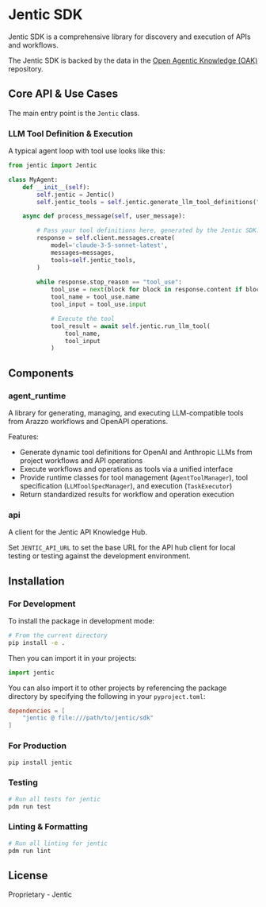 # Jentic SDK

Jentic SDK is a comprehensive library for discovery and execution of APIs and workflows.

The Jentic SDK is backed by the data in the [Open Agentic Knowledge (OAK)](https://github.com/jentic/oak) repository.

## Core API & Use Cases

The main entry point is the `Jentic` class.

### LLM Tool Definition & Execution

A typical agent loop with tool use looks like this:

```python
from jentic import Jentic

class MyAgent:
    def __init__(self):
        self.jentic = Jentic()
        self.jentic_tools = self.jentic.generate_llm_tool_definitions("anthropic")

    async def process_message(self, user_message):

        # Pass your tool definitions here, generated by the Jentic SDK.
        response = self.client.messages.create(
            model='claude-3-5-sonnet-latest',  
            messages=messages,
            tools=self.jentic_tools, 
        )
        
        while response.stop_reason == "tool_use":
            tool_use = next(block for block in response.content if block.type == "tool_use")
            tool_name = tool_use.name
            tool_input = tool_use.input

            # Execute the tool
            tool_result = await self.jentic.run_llm_tool(
                tool_name,
                tool_input 
            )
```

## Components

### agent_runtime

A library for generating, managing, and executing LLM-compatible tools from Arazzo workflows and OpenAPI operations.

Features:
- Generate dynamic tool definitions for OpenAI and Anthropic LLMs from project workflows and API operations
- Execute workflows and operations as tools via a unified interface
- Provide runtime classes for tool management (`AgentToolManager`), tool specification (`LLMToolSpecManager`), and execution (`TaskExecutor`)
- Return standardized results for workflow and operation execution

### api

A client for the Jentic API Knowledge Hub.

Set `JENTIC_API_URL` to set the base URL for the API hub client for local testing or testing against the development environment. 

## Installation

### For Development

To install the package in development mode:

```bash
# From the current directory
pip install -e .
```

Then you can import it in your projects:

```python
import jentic
```

You can also import it to other projects by referencing the package directory by specifying the following in your `pyproject.toml`:

```toml
dependencies = [
    "jentic @ file:///path/to/jentic/sdk"
]
```

### For Production

```bash
pip install jentic
```

### Testing

```bash
# Run all tests for jentic
pdm run test
```

### Linting & Formatting

```bash
# Run all linting for jentic
pdm run lint
```

## License

Proprietary - Jentic